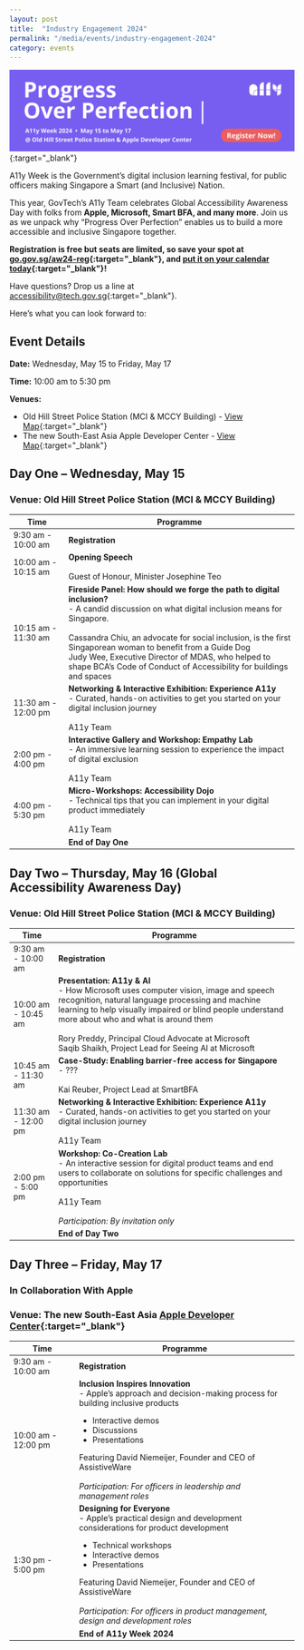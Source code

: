 ```yaml
---
layout: post
title:  "Industry Engagement 2024"
permalink: "/media/events/industry-engagement-2024"
category: events
---
```


[![Banner promoting A11y Week 2024, this year's theme is Progress Over Perfection.](/images/media/events/a11y-week-2024-hero-banner.gif)](https://go.gov.sg/aw24-reg){:target="_blank"}

A11y Week is the Government’s digital inclusion learning festival, for public officers making Singapore a Smart (and Inclusive) Nation.

This year, GovTech’s A11y Team celebrates Global Accessibility Awareness Day with folks from **Apple, Microsoft, Smart BFA, and many more**. Join us as we unpack why “Progress Over Perfection” enables us to build a more accessible and inclusive Singapore together.

**Registration is free but seats are limited, so save your spot at [go.gov.sg/aw24-reg](https://go.gov.sg/aw24-reg){:target="_blank"}, and [put it on your calendar today](https://drive.google.com/drive/folders/10ZFlRRg6jolqTlTjrJSdsWl7ZyiO1SbI?usp=sharing){:target="_blank"}!**

Have questions? Drop us a line at <accessibility@tech.gov.sg>{:target="_blank"}.

Here’s what you can look forward to:

## Event Details

**Date:** 
Wednesday, May 15 to Friday, May 17

**Time:** 
10:00 am to 5:30 pm

**Venues:** 
- Old Hill Street Police Station (MCI & MCCY Building) - [View Map](https://maps.google.com/maps?q=140+Hill+Street+#01-01A+Old+Hill+Street+Police+Station+Singapore+179369){:target="_blank"}
- The new South-East Asia Apple Developer Center - [View Map](https://maps.app.goo.gl/eEX5svVqePpr6jhAA){:target="_blank"}

## Day One – Wednesday, May 15
### Venue: Old Hill Street Police Station (MCI & MCCY Building)

| Time | Programme |
| ----------- | ----------- |
| 9:30 am - 10:00 am | **Registration** |
| 10:00 am - 10:15 am | **Opening Speech** <br><br>Guest of Honour, Minister Josephine Teo |
| 10:15 am - 11:30 am | **Fireside Panel: How should we forge the path to digital inclusion?** <br>- A candid discussion on what digital inclusion means for Singapore. <br><br>Cassandra Chiu, an advocate for social inclusion, is the first Singaporean woman to benefit from a Guide Dog <br>Judy Wee, Executive Director of MDAS, who helped to shape BCA’s Code of Conduct of Accessibility for buildings and spaces |
| 11:30 am - 12:00 pm | **Networking & Interactive Exhibition: Experience A11y** <br>- Curated, hands-on activities to get you started on your digital inclusion journey <br><br>A11y Team |
| 2:00 pm - 4:00 pm | **Interactive Gallery and Workshop: Empathy Lab** <br>- An immersive learning session to experience the impact of digital exclusion <br><br>A11y Team |
| 4:00 pm - 5:30 pm | **Micro-Workshops: Accessibility Dojo** <br>- Technical tips that you can implement in your digital product immediately <br><br>A11y Team |
|  | **End of Day One** |

## Day Two – Thursday, May 16 (Global Accessibility Awareness Day)
### Venue: Old Hill Street Police Station (MCI & MCCY Building)

| Time | Programme |
| ----------- | ----------- |
| 9:30 am - 10:00 am | **Registration** |
| 10:00 am - 10:45 am | **Presentation: A11y & AI** <br>- How Microsoft uses computer vision, image and speech recognition, natural language processing and machine learning to help visually impaired or blind people understand more about who and what is around them <br><br>Rory Preddy, Principal Cloud Advocate at Microsoft <br>Saqib Shaikh, Project Lead for Seeing AI at Microsoft |
| 10:45 am - 11:30 am | **Case-Study: Enabling barrier-free access for Singapore** <br>- ??? <br><br>Kai Reuber, Project Lead at SmartBFA |
| 11:30 am - 12:00 pm | **Networking & Interactive Exhibition: Experience A11y** <br>- Curated, hands-on activities to get you started on your digital inclusion journey <br><br>A11y Team |
| 2:00 pm - 5:00 pm | **Workshop: Co-Creation Lab** <br>- An interactive session for digital product teams and end users to collaborate on solutions for specific challenges and opportunities <br><br>A11y Team <br><br>*Participation: By invitation only* |
|  | **End of Day Two** |

## Day Three – Friday, May 17 
### In Collaboration With Apple
### Venue: The new South-East Asia [Apple Developer Center](https://www.apple.com/sg/newsroom/2024/03/southeast-asias-first-apple-developer-center-opens-in-singapore/){:target="_blank"}

| Time | Programme |
| ----------- | ----------- |
| 9:30 am - 10:00 am | **Registration** |
| 10:00 am - 12:00 pm | **Inclusion Inspires Innovation** <br>- Apple’s approach and decision-making process for building inclusive products <ul><li>Interactive demos</li><li>Discussions</li><li>Presentations</li></ul>Featuring David Niemeijer, Founder and CEO of AssistiveWare <br><br>*Participation: For officers in leadership and management roles* |
| 1:30 pm - 5:00 pm | **Designing for Everyone** <br>- Apple’s practical design and development considerations for product development <ul><li>Technical workshops</li><li>Interactive demos</li><li>Presentations</li></ul>Featuring David Niemeijer, Founder and CEO of AssistiveWare <br><br>*Participation: For officers in product management, design and development roles* |
|  | **End of A11y Week 2024** |

